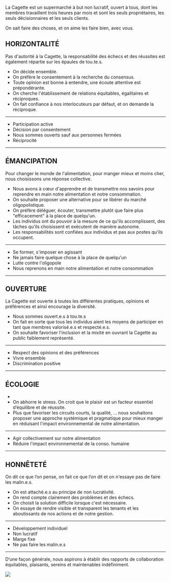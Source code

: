La Cagette est un supermarché à but non lucratif, ouvert à tous, dont les membres travaillent trois heures par mois et sont les seuls propriétaires, les seuls décisionnaires et les seuls clients.

On sait faire des choses, et on aime les faire bien, avec vous.

## HORIZONTALITÉ
Pas d'autorité à la Cagette, la responsabilité des échecs et des réussites est également répartie sur les épaules de tou.te.s.

- On décide ensemble.
- On préfère le consentement à la recherche du consensus.
- Toute opinion est bonne à entendre, une écoute attentive est prépondérante.
- On cherche l'établissement de relations équitables, égalitaires et réciproques.
- On fait confiance à nos interlocuteurs par défaut, et on demande la réciproque.

---
* Participation active
* Décision par consentement
* Nous sommes ouverts sauf aux personnes fermées
* Réciprocité
---

## ÉMANCIPATION
Pour changer le monde de l'alimentation, pour manger mieux et moins cher, nous choisissons une réponse collective. 

- Nous avons à cœur d'apprendre et de transmettre nos savoirs pour reprendre en main notre alimentation et notre consommation.
- On souhaite proposer une alternative pour se libérer du marché oligopolistique.
- On préfère déléguer, écouter, transmettre plutôt que faire plus "efficacement" à la place de quelqu'un.
- Les individus ont du pouvoir à la mesure de ce qu'ils accomplissent, des tâches qu'ils choisissent et exécutent de manière autonome. 
- Les responsabilités sont confiées aux individus et pas aux postes qu'ils occupent.

---
- Se former, s'imposer en agissant
- Ne jamais faire quelque chose à la place de quelqu'un
- Lutte contre l'oligopole
- Nous reprenons en main notre alimentation et notre consommation
---
 
## OUVERTURE
La Cagette est ouverte à toutes les différentes pratiques, opinions et préférences et ainsi encourage la diversité.

- Nous sommes ouvert.e.s à tou.te.s
- On fait en sorte que tous les individus aient les moyens de participer en tant que membres valorisé.e.s et respecté.e.s.
- On souhaite favoriser l'inclusion et la mixité en ouvrant la Cagette au public faiblement représenté.

---
- Respect des opinions et des préférences
- Vivre ensemble
- Discrimination positive
---

## ÉCOLOGIE

- 
- On abhorre le stress. On croit que le plaisir est un facteur essentiel d’équilibre et de réussite.
- Plus que favoriser les circuits courts, la qualité, ... nous souhaitons proposer une approche systémique et pragmatique pour mieux manger en réduisant l'impact environnemental de notre alimentation.

---
- Agir collectivement sur notre alimentation
- Réduire l'impact environnemental de la conso. humaine
---

## HONNÊTETÉ
On dit ce que l’on pense, on fait ce que l’on dit et on n'essaye pas de faire les malin.e.s.


- On est attaché.e.s au principe de non lucrativité.
- On rend compte clairement des problèmes et des échecs.
- On choisit la solution difficile lorsque c'est nécessaire.
- On essaye de rendre visible et transparent les tenants et les aboutissants de nos actions et de notre gestion.

---
- Développement individuel
- Non lucratif
- Marge fixe
- Ne pas faire les malin.e.s
---

D’une façon générale, nous aspirons à établir des rapports de collaboration équitables, plaisants, sereins et maintenables indéfiniment.

![](https://raw.githubusercontent.com/la-cagette/documentation/master/img/arbrifeste.png)
